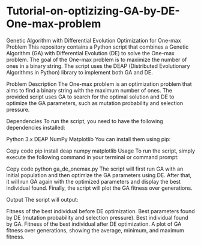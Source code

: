 # Tutorial-on-optizizing-GA-by-DE-One-max-problem
Genetic Algorithm with Differential Evolution Optimization for One-max Problem
This repository contains a Python script that combines a Genetic Algorithm (GA) with Differential Evolution (DE) to solve the One-max problem. The goal of the One-max problem is to maximize the number of ones in a binary string. The script uses the DEAP (Distributed Evolutionary Algorithms in Python) library to implement both GA and DE.

Problem Description
The One-max problem is an optimization problem that aims to find a binary string with the maximum number of ones. The provided script uses GA to search for the optimal solution and DE to optimize the GA parameters, such as mutation probability and selection pressure.

Dependencies
To run the script, you need to have the following dependencies installed:

Python 3.x
DEAP
NumPy
Matplotlib
You can install them using pip:

Copy code
pip install deap numpy matplotlib
Usage
To run the script, simply execute the following command in your terminal or command prompt:

Copy code
python ga_de_onemax.py
The script will first run GA with an initial population and then optimize the GA parameters using DE. After that, it will run GA again with the optimized parameters and display the best individual found. Finally, the script will plot the GA fitness over generations.

Output
The script will output:

Fitness of the best individual before DE optimization.
Best parameters found by DE (mutation probability and selection pressure).
Best individual found by GA.
Fitness of the best individual after DE optimization.
A plot of GA fitness over generations, showing the average, minimum, and maximum fitness.
